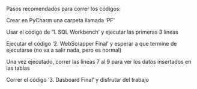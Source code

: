 Pasos recomendados para correr los códigos:

Crear en PyCharm una carpeta llamada ‘PF’

Usar el código de ‘1. SQL Workbench’ y ejecutar las primeras 3 líneas

Ejecutar el código ‘2. WebScrapper Final’ y esperar a que termine de ejecutarse (no va a salir nada, pero es normal)

Una vez ejecutado, correr las líneas 7 al 9 para ver los datos insertados en las tablas

Correr el código ‘3. Dasboard Final’ y disfrutar del trabajo
